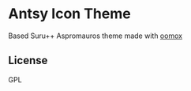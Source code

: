 # Antsy Icon Theme

Based Suru++ Aspromauros theme made with [oomox](https://github.com/themix-project/oomox.git)
 
License
----
GPL
